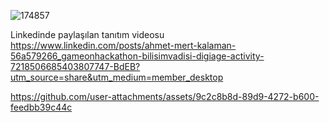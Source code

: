 ![174857](https://github.com/user-attachments/assets/0e0ea7cf-2e89-4b51-828f-a12b179e0dd9)

Linkedinde paylaşılan tanıtım videosu
https://www.linkedin.com/posts/ahmet-mert-kalaman-56a579266_gameonhackathon-bilisimvadisi-digiage-activity-7218506685403807747-BdEB?utm_source=share&utm_medium=member_desktop

https://github.com/user-attachments/assets/9c2c8b8d-89d9-4272-b600-feedbb39c44c
